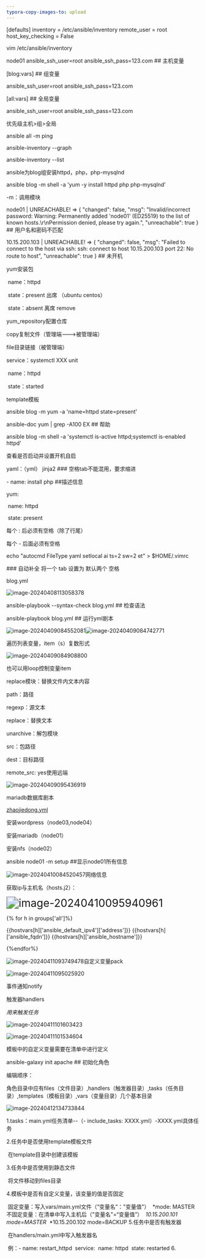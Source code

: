 ```yaml
---
typora-copy-images-to: upload
---
```


[defaults]
inventory = /etc/ansible/inventory
remote_user = root
host_key_checking = False



vim /etc/ansible/inventory 

node01  ansible_ssh_user=root ansible_ssh_pass=123.com ## 主机变量

[blog:vars]  ## 组变量

ansible_ssh_user=root
ansible_ssh_pass=123.com

[all:vars]  ## 全局变量

ansible_ssh_user=root
ansible_ssh_pass=123.com

优先级主机>组>全局



ansible all -m ping

ansible-inventory --graph

ansible-inventory --list

ansible为blog组安装httpd，php，php-mysqlnd

ansible blog -m shell -a 'yum -y install httpd php php-mysqlnd'

-m：调用模块





node01 | UNREACHABLE! => {
    "changed": false,
    "msg": "Invalid/incorrect password: Warning: Permanently added 'node01' (ED25519) to the list of known hosts.\r\nPermission denied, please try again.",
    "unreachable": true
} ## 用户名和密码不匹配



10.15.200.103 | UNREACHABLE! => {
    "changed": false,
    "msg": "Failed to connect to the host via ssh: ssh: connect to host 10.15.200.103 port 22: No route to host",
    "unreachable": true
} ## 未开机



yum安装包

​    name：httpd

​	state：present    出席 （ubuntu  centos）

​	state：absent     离席    remove

yum_repository配置仓库

copy复制文件（管理端--->被管理端）

file目录链接（被管理端）

service：systemctl XXX unit

​		name：httpd

​		state：started

template模板





ansible blog -m yum -a 'name=httpd state=present'  



ansible-doc yum | grep -A100 EX  ## 帮助

ansible blog -m shell -a 'systemctl is-active httpd;systemctl is-enabled httpd' 

查看是否启动并设置开机自启

yaml：（yml）  jinja2  ### 空格tab不能混用，要求缩进

\- name: install php   ##描述信息

  yum:

​		name: httpd

​		state: present

每个  :   后必须有空格（除了行尾）

每个 -  后面必须有空格

echo "autocmd FileType yaml setlocal ai ts=2 sw=2 et" > $HOME/.vimrc 

\### 自动补全 将一个 tab 设置为 默认两个 空格

blog.yml

![image-20240408113058378](https://gitee.com/zhaojiedong/img/raw/master/202404141758973.png)

ansible-playbook --syntax-check blog.yml  ## 检查语法

ansible-playbook blog.yml ## 运行yml剧本





![image-20240409084552081](https://gitee.com/zhaojiedong/img/raw/master/202404141758974.png)![image-20240409084742771](https://gitee.com/zhaojiedong/img/raw/master/202404141758975.png)

遍历列表变量，item（s）复数形式



![image-20240409084908800](https://gitee.com/zhaojiedong/img/raw/master/202404141758977.png)

也可以用loop控制变量item

replace模块：替换文件内文本内容

path：路径

regexp：源文本

replace：替换文本

unarchive：解包模块

src：包路径

dest：目标路径

remote_src: yes使用远端

<img src="https://gitee.com/zhaojiedong/img/raw/master/202404141758042.png" alt="image-20240409095436919"  />

mariadb数据库剧本

 [zhaojiedong.yml](D:\zhaojiedong.yml) 

安装wordpress（node03,node04）

安装mariadb（node01）

安装nfs（node02）





ansible node01 -m setup  ##显示node01所有信息

![image-20240410084520457](https://gitee.com/zhaojiedong/img/raw/master/202404141758978.png)网络信息



获取ip与主机名（hosts.j2）：

<img src="https://gitee.com/zhaojiedong/img/raw/master/202404141758979.png" alt="image-20240410095940961" style="zoom: 200%;" />

{% for h in groups['all']%}

{{hostvars[h]\['ansible_default_ipv4']['address']}} {{hostvars[h]\['ansible_fqdn']}} {{hostvars[h]\['ansible_hostname']}}

{%endfor%}



![image-20240411093749478](https://gitee.com/zhaojiedong/img/raw/master/202404141758980.png)自定义变量pack



![image-20240411095025920](https://gitee.com/zhaojiedong/img/raw/master/202404141758981.png)

事件通知notify

触发器handlers

*用来触发任务*

![image-20240411101603423](https://gitee.com/zhaojiedong/img/raw/master/202404141758982.png)

![image-20240411101534604](https://gitee.com/zhaojiedong/img/raw/master/202404141758983.png)

模板中的自定义变量需要在清单中进行定义

ansible-galaxy init apache  ## 初始化角色

编辑顺序：

角色目录中应有files（文件目录）,handlers（触发器目录）,tasks（任务目录）,templates（模板目录）,vars（变量目录）几个基本目录

![image-20240412134733844](https://gitee.com/zhaojiedong/img/raw/master/202404141758984.png)

1.tasks：main.yml任务清单--（- include_tasks: XXXX.yml）-XXXX.yml具体任务

2.任务中是否使用template模板文件

​	在template目录中创建该模板

3.任务中是否使用到静态文件

​	将文件移动到files目录

4.模板中是否有自定义变量，该变量的值是否固定	

​	固定变量：写入vars/main.yml文件（“变量名”："变量值"）
​		*mode: MASTER
​	不固定变量：在清单中写入主机后（"变量名"=“变量值”）
​		*10.15.200.101 mode=MASTER*
​		*10.15.200.102 mode=BACKUP
5.任务中是否有触发器

​	在handlers/main.yml中写入触发器名

​		例：- name: restart_httpd
​			 service: 
​				name: httpd
​				state: restarted
6.
